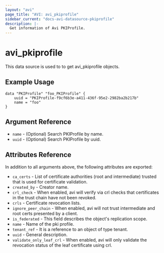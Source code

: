 ```yaml
---
layout: "avi"
page_title: "AVI: avi_pkiprofile"
sidebar_current: "docs-avi-datasource-pkiprofile"
description: |-
  Get information of Avi PKIProfile.
---
```


# avi_pkiprofile

This data source is used to to get avi_pkiprofile objects.

## Example Usage

```hcl
data "PKIProfile" "foo_PKIProfile" {
    uuid = "PKIProfile-f9cf6b3e-a411-436f-95e2-2982ba2b217b"
    name = "foo"
}
```

## Argument Reference

* `name` - (Optional) Search PKIProfile by name.
* `uuid` - (Optional) Search PKIProfile by uuid.

## Attributes Reference

In addition to all arguments above, the following attributes are exported:

* `ca_certs` - List of certificate authorities (root and intermediate) trusted that is used for certificate validation.
* `created_by` - Creator name.
* `crl_check` - When enabled, avi will verify via crl checks that certificates in the trust chain have not been revoked.
* `crls` - Certificate revocation lists.
* `ignore_peer_chain` - When enabled, avi will not trust intermediate and root certs presented by a client.
* `is_federated` - This field describes the object's replication scope.
* `name` - Name of the pki profile.
* `tenant_ref` - It is a reference to an object of type tenant.
* `uuid` - General description.
* `validate_only_leaf_crl` - When enabled, avi will only validate the revocation status of the leaf certificate using crl.
